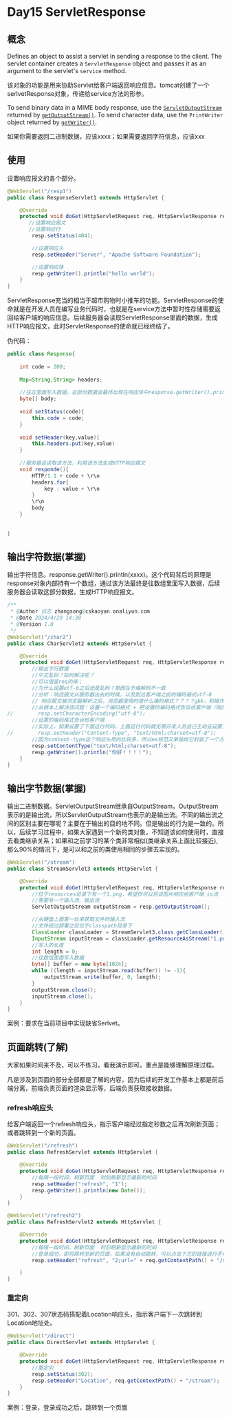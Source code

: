 # Day15 ServletResponse

## 概念

Defines an object to assist a servlet in sending a response to the client. The servlet container creates a `ServletResponse` object and passes it as an argument to the servlet's `service` method.

该对象的功能是用来协助Servlet给客户端返回响应信息。tomcat创建了一个serlvetResponse对象，传递给service方法的形参。

To send binary data in a MIME body response, use the [`ServletOutputStream`](https://tomcat.apache.org/tomcat-8.5-doc/servletapi/javax/servlet/ServletOutputStream.html) returned by [`getOutputStream()`](https://tomcat.apache.org/tomcat-8.5-doc/servletapi/javax/servlet/ServletResponse.html#getOutputStream()). To send character data, use the `PrintWriter` object returned by [`getWriter()`](https://tomcat.apache.org/tomcat-8.5-doc/servletapi/javax/servlet/ServletResponse.html#getWriter()).

如果你需要返回二进制数据，应该xxxx；如果需要返回字符信息，应该xxx



## 使用

设置响应报文的各个部分。

```java
@WebServlet("/resp1")
public class ResponseServlet1 extends HttpServlet {

    @Override
    protected void doGet(HttpServletRequest req, HttpServletResponse resp) throws ServletException, IOException {
       //设置响应报文
       //设置响应行
        resp.setStatus(404);

        //设置响应头
        resp.setHeader("Server", "Apache Software Foundation");

        //设置响应体
        resp.getWriter().println("hello world");
    }
}
```

ServletResponse充当的相当于超市购物时小推车的功能。ServletResponse的使命就是在开发人员在编写业务代码时，也就是在service方法中暂时性存储需要返回给客户端的响应信息。后续服务器会读取ServletResponse里面的数据，生成HTTP响应报文，此时ServletResponse的使命就已经终结了。





伪代码：

```java
public class Response{
    
    int code = 200;
    
    Map<String,String> headers;
    
    //往这里面写入数据，这部分数据会最终出现在响应体中response.getWriter().println(xxxx)
    byte[] body;
    
    void setStatus(code){
        this.code = code;
    }
    
    void setHeader(key,value){
        this.headers.put(key,value)
    }
    
    //服务器会读取该方法，利用该方法生成HTTP响应报文
    void responde(){
        HTTP/1.1 + code + \r\n
        headers.for{
            key : value + \r\n
        }
        \r\n
        body
    }
    
    
}
```



## 输出字符数据(掌握)

输出字符信息。response.getWriter().println(xxxx)。这个代码背后的原理是response对象内部持有一个数组，通过该方法最终是往数组里面写入数据，后续服务器会读取这部分数据，生成HTTP响应报文。

```java
/**
 * @Author 远志 zhangsong@cskaoyan.onaliyun.com
 * @Date 2024/4/29 14:38
 * @Version 1.0
 */
@WebServlet("/char2")
public class CharServlet2 extends HttpServlet {

    @Override
    protected void doGet(HttpServletRequest req, HttpServletResponse resp) throws ServletException, IOException {
        //输出字符数据
        //中文乱码？如何解决呢？
        //可以借鉴req的来；
        //为什么设置utf-8之后还是乱码？原因在于编解码不一致
        //分析：响应报文从服务器出去的时候，以及到达客户端之前的编码格式utf-8
        // 响应报文被浏览器解析之后，浏览器使用的是什么编码格式？？？？gbk，和操作系统、语言有关 默认选择gbk
        //从根本上解决该问题：设置一个编码格式 + 把设置的编码格式告诉给客户端（响应头、响应体）
//        resp.setCharacterEncoding("utf-8");
        //设置的编码格式告诉给客户端
        //实际上，如果设置了下面这行代码，上面这行代码就无需开发人员自己主动去设置了，服务器会帮助我们设置
//        resp.setHeader("Content-Type", "text/html;charset=utf-8");
        //因为content-type这个响应头用的比较多，所以ee规范又单独给它封装了一个方法，下面方法完全等价
        resp.setContentType("text/html;charset=utf-8");
        resp.getWriter().println("你好！！！！");
    }
}
```



## 输出字节数据(掌握)

输出二进制数据。ServletOutputStream继承自OutputStream，OutputStream表示的是输出流，所以ServletOutputStream也表示的是输出流。不同的输出流之间的区别主要在哪呢？主要在于输出的目的地不同。但是输出的行为是一致的。所以，后续学习过程中，如果大家遇到一个新的类对象，不知道该如何使用时，直接去看类继承关系；如果和之前学习的某个类非常相似(类继承关系上面比较接近),那么90%的情况下，是可以和之前的类使用相同的步骤去实现的。

```java
@WebServlet("/stream")
public class StreamServlet3 extends HttpServlet {

    @Override
    protected void doGet(HttpServletRequest req, HttpServletResponse resp) throws ServletException, IOException {
        //位于resources目录下有一个1.png，希望你可以将该图片响应给客户端 io流
        //需要有一个输入流、输出流
        ServletOutputStream outputStream = resp.getOutputStream();

        //从硬盘上面某一处来获取文件的输入流
        //文件经过部署之后位于classpath目录下
        ClassLoader classLoader = StreamServlet3.class.getClassLoader();
        InputStream inputStream = classLoader.getResourceAsStream("1.png");
        //写入的长度
        int length = 0;
        //往数组里面写入数据
        byte[] buffer = new byte[1024];
        while ((length = inputStream.read(buffer)) != -1){
            outputStream.write(buffer, 0, length);
        }
        outputStream.close();
        inputStream.close();
    }
}
```



案例：要求在当前项目中实现缺省Serlvet。





## 页面跳转(了解)

大家如果时间来不及，可以不练习，看我演示即可。重点是能够理解原理过程。

凡是涉及到页面的部分全部都是了解的内容，因为后续的开发工作基本上都是前后端分离，前端负责页面的渲染显示等，后端负责获取接收数据。

### refresh响应头

给客户端返回一个refresh响应头，指示客户端经过指定秒数之后再次刷新页面；或者跳转到一个新的页面。

```java
@WebServlet("/refresh")
public class RefreshServlet extends HttpServlet {

    @Override
    protected void doGet(HttpServletRequest req, HttpServletResponse resp) throws ServletException, IOException {
        //每隔一段时间，刷新页面  时刻刷新显示最新的时间
        resp.setHeader("refresh", "1");
        resp.getWriter().println(new Date());
    }
}
```



```java
@WebServlet("/refresh2")
public class RefreshServlet2 extends HttpServlet {

    @Override
    protected void doGet(HttpServletRequest req, HttpServletResponse resp) throws ServletException, IOException {
        //每隔一段时间，刷新页面  时刻刷新显示最新的时间
        //登录成功，即将跳转至新的页面，如果没有自动跳转，可以点击下方的链接进行手动跳转
        resp.setHeader("refresh", "2;url=" + req.getContextPath() + "/stream");

    }
}
```





### 重定向

301、302、307状态码搭配着Location响应头，指示客户端下一次跳转到Location地址处。

```java
@WebServlet("/direct")
public class DirectServlet extends HttpServlet {

    @Override
    protected void doGet(HttpServletRequest req, HttpServletResponse resp) throws ServletException, IOException {
        //重定向
        resp.setStatus(302);
        resp.setHeader("Location", req.getContextPath() + "/stream");
    }
}
```



案例：登录，登录成功之后，跳转到一个页面





